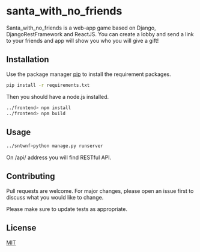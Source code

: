 # santa_with_no_friends

Santa_with_no_friends is a web-app game based on Django, DjangoRestFramework and ReactJS. You can create a lobby and send a link to your friends and app will show you who you will give a gift!

## Installation

Use the package manager [pip](https://pip.pypa.io/en/stable/) to install the requirement packages.

```bash
pip install -r requirements.txt
```
Then you should have a node.js installed.
```bash
../frontend> npm install
../frontend> npm build
```
## Usage


```bash
../sntwnf>python manage.py runserver
```

On /api/ address you will find RESTful API.

## Contributing
Pull requests are welcome. For major changes, please open an issue first to discuss what you would like to change.

Please make sure to update tests as appropriate.

## License
[MIT](https://choosealicense.com/licenses/mit/)